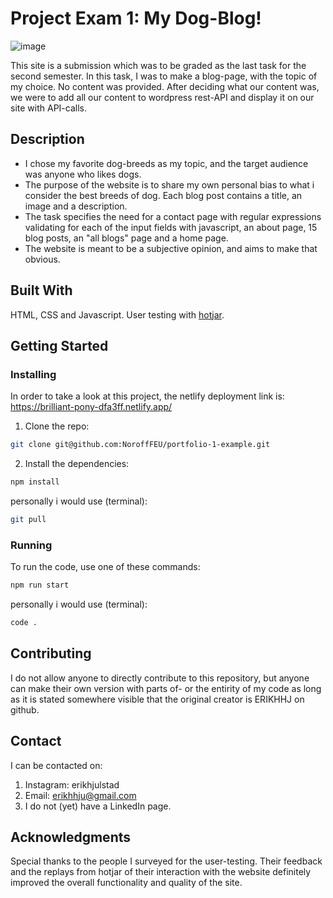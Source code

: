 # Project Exam 1: My Dog-Blog!
![image](https://i.gyazo.com/3a23938f0f8f97bdd0943af2fd732694.png)

This site is a submission which was to be graded as the last task for the second semester. In this task, I was to make a blog-page, with the topic of my choice. No content was provided. After deciding what our content was, we were to add all our content to wordpress rest-API and display it on our site with API-calls. 

## Description
- I chose my favorite dog-breeds as my topic, and the target audience was anyone who likes dogs. 
- The purpose of the website is to share my own personal bias to what i consider the best breeds of dog. Each blog post contains a title, an image and a description.  
- The task specifies the need for a contact page with regular expressions validating for each of the input fields with javascript, an about page, 15 blog posts, an "all blogs" page and a home page.
- The website is meant to be a subjective opinion, and aims to make that obvious. 


## Built With
HTML, CSS and Javascript.
User testing with [hotjar](https://hotjar.com). 

## Getting Started
### Installing
In order to take a look at this project, the netlify deployment link is: https://brilliant-pony-dfa3ff.netlify.app/

1. Clone the repo:
```bash
git clone git@github.com:NoroffFEU/portfolio-1-example.git
```
2. Install the dependencies:
```bash
npm install
```
personally i would use (terminal):
```bash
git pull
```
### Running
To run the code, use one of these commands: 
```bash
npm run start
```
personally i would use (terminal): 
```bash
code .
```

## Contributing
I do not allow anyone to directly contribute to this repository, but anyone can make their own version with parts of- or the entirity of my code as long as it is stated somewhere visible that the original creator is ERIKHHJ on github. 

## Contact
I can be contacted on: 
1. Instagram: erikhjulstad
2. Email: erikhhju@gmail.com
3. I do not (yet) have a LinkedIn page. 


## Acknowledgments
Special thanks to the people I surveyed for the user-testing. Their feedback and the replays from hotjar of their interaction with the website definitely improved the overall functionality and quality of the site.

